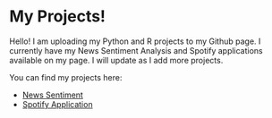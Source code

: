 # My Projects!

Hello! I am uploading my Python and R projects to my Github page. I currently have my News Sentiment Analysis and Spotify applications available on my page. I will update as I add more projects. 

You can find my projects here:

- [News Sentiment](https://github.com/Lvroosa/Luke-Roosa-Projects/tree/main/News%20Sentiment#newssentiment)
- [Spotify Application](https://github.com/Lvroosa/Luke-Roosa-Projects/tree/main/Spotify%20Application#spotify-application)
